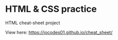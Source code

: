 # HTML & CSS practice

HTML cheat-sheet project

View here:
https://jocodes01.github.io/cheat_sheet/

